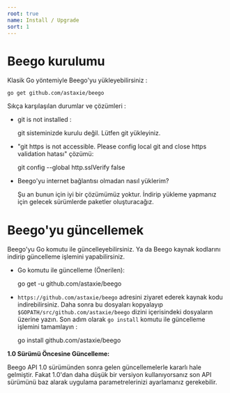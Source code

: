 ```yaml
---
root: true
name: Install / Upgrade
sort: 1
---
```


# Beego kurulumu

Klasik Go yöntemiyle Beego'yu yükleyebilirsiniz :

    go get github.com/astaxie/beego

Sıkça karşılaşılan durumlar ve çözümleri :

* git is not installed :

  git sisteminizde kurulu değil. Lütfen git yükleyiniz.

* "git https is not accessible. Please config local git and close https validation hatası" çözümü:

  git config --global http.sslVerify false

* Beego'yu internet bağlantısı olmadan nasıl yüklerim?

  Şu an bunun için iyi bir çözümümüz yoktur. İndirip yükleme yapmanız için gelecek sürümlerde paketler oluşturacağız.

# Beego'yu güncellemek

Beego'yu Go komutu ile güncelleyebilirsiniz. Ya da Beego kaynak kodlarını indirip güncelleme işlemini yapabilirsiniz.

* Go komutu ile güncelleme (Önerilen):

  go get -u github.com/astaxie/beego

* `https://github.com/astaxie/beego` adresini ziyaret ederek kaynak kodu indirebilirsiniz. Daha sonra bu dosyaları kopyalayıp `$GOPATH/src/github.com/astaxie/beego` dizini içerisindeki dosyaların üzerine yazın. Son adım olarak `go install` komutu ile güncelleme işlemini tamamlayın :

	go install github.com/astaxie/beego

**1.0 Sürümü Öncesine Güncelleme:**

Beego API 1.0 sürümünden sonra gelen güncellemelerle kararlı hale gelmiştir. Fakat 1.0'dan daha düşük bir versiyon kullanıyorsanız son API sürümünü baz alarak uygulama parametrelerinizi ayarlamanız gerekebilir.

